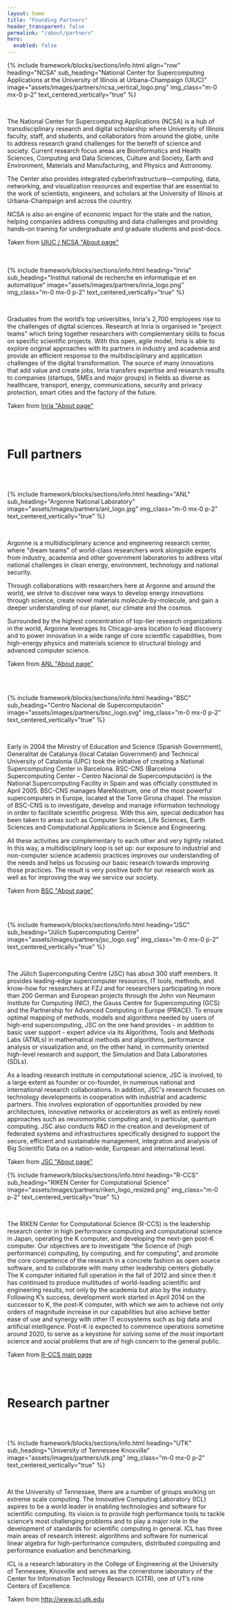 ```yaml
---
layout: home
title: "Founding Partners"
header_transparent: false
permalink: "/about/partners"
hero:
  enabled: false
---
```


{% include framework/blocks/sections/info.html
  align="row"
  heading="NCSA"
  sub_heading="National Center for Supercomputing Applications at the University of Illinois at Urbana-Champaign (UIUC)"
  image="assets/images/partners/ncsa_vertical_logo.png"
  img_class="m-0 mx-0 p-2"
  text_centered_vertically="true"
%}

<br>


The National Center for Supercomputing Applications (NCSA) is a hub of transdisciplinary
research and digital scholarship where University of Illinois faculty, staff, and students,
and collaborators from around the globe, unite to address research grand challenges for the
benefit of science and society.
Current research focus areas are Bioinformatics and Health Sciences, Computing and Data
Sciences, Culture and Society, Earth and Environment, Materials and Manufacturing, and Physics
and Astronomy.

The Center also provides integrated cyberinfrastructure—computing, data, networking, and
visualization resources and expertise that are essential to the work of scientists,
engineers, and scholars at the University of Illinois at Urbana-Champaign and across the
country.

NCSA is also an engine of economic impact for the state and the nation, helping companies
address computing and data challenges and providing hands-on training for undergraduate and
graduate students and post-docs.

Taken from
<a href="http://www.ncsa.illinois.edu/about" target="_blank">UIUC / NCSA "About page"</a>


<br><br>
{% include framework/blocks/sections/info.html
  heading="Inria"
  sub_heading="Institut national de recherche en informatique et en automatique"
  image="assets/images/partners/inria_logo.png"
  img_class="m-0 mx-0 p-2"
  text_centered_vertically="true"
%}

<br>


Graduates from the world’s top universities, Inria's 2,700 employees rise to the challenges of
digital sciences.
Research at Inria is organised in "project teams" which bring together researchers with
complementary skills to focus on specific scientific projects.
With this open, agile model, Inria is able to explore original approaches with its partners in
industry and academia and provide an efficient response to the multidisciplinary and
application challenges of the digital transformation.
The source of many innovations that add value and create jobs, Inria transfers expertise and
research results to companies (startups, SMEs and major groups) in fields as diverse as
healthcare, transport, energy, communications, security and privacy protection, smart cities
and the factory of the future.

Taken from
<a href="https://www.inria.fr/en/institute/inria-in-brief/inria-in-a-few-words" target="_blank">
  Inria "About page"
</a>

<br><br>
# Full partners
<br><br>


{% include framework/blocks/sections/info.html
  heading="ANL"
  sub_heading="Argonne National Laboratory"
  image="assets/images/partners/anl_logo.jpg"
  img_class="m-0 mx-0 p-2"
  text_centered_vertically="true"
%}

<br>


Argonne is a multidisciplinary science and engineering research center, where "dream teams" of
world-class researchers work alongside experts from industry, academia and other government
laboratories to address vital national challenges in clean energy, environment, technology and
national security.

Through collaborations with researchers here at Argonne and around the world, we strive to
discover new ways to develop energy innovations through science, create novel materials
molecule-by-molecule, and gain a deeper understanding of our planet, our climate and the
cosmos.

Surrounded by the highest concentration of top-tier research organizations in the world,
Argonne leverages its Chicago-area location to lead discovery and to power innovation in a
wide range of core scientific capabilities, from high-energy physics and materials science to
structural biology and advanced computer science.

Taken from <a href="https://www.anl.gov/about-argonne" target="_blank">ANL "About page"</a>

<br><br>

{% include framework/blocks/sections/info.html
  heading="BSC"
  sub_heading="Centro Nacional de Supercomputación"
  image="assets/images/partners/bsc_logo.svg"
  img_class="m-0 mx-0 p-2"
  text_centered_vertically="true"
%}

<br>


Early in 2004 the Ministry of Education and Science (Spanish Government), Generalitat de
Catalunya (local Catalan Government) and Technical University of Catalonia (UPC) took the
initiative of creating a National Supercomputing Center in Barcelona.
BSC-CNS (Barcelona Supercomputing Center – Centro Nacional de Supercomputación) is the
National Supercomputing Facility in Spain and was officially constituted in April 2005.
BSC-CNS manages MareNostrum, one of the most powerful supercomputers in Europe, located at
the Torre Girona chapel.
The mission of BSC-CNS is to investigate, develop and manage information technology in order
to facilitate scientific progress.
With this aim, special dedication has been taken to areas such as Computer Sciences, Life
Sciences, Earth Sciences and Computational Applications in Science and Engineering.

All these activities are complementary to each other and very tightly related.
In this way, a multidisciplinary loop is set up: our exposure to industrial and non-computer
science academic practices improves our understanding of the needs and helps us focusing our
basic research towards improving those practices.
The result is very positive both for our research work as well as for improving the way we
service our society.

Taken from
<a href="https://www.bsc.es/about-bsc" target="_blank">BSC "About page"</a>

<br><br>

{% include framework/blocks/sections/info.html
  heading="JSC"
  sub_heading="Jülich Supercomputing Centre"
  image="assets/images/partners/jsc_logo.svg"
  img_class="m-0 mx-0 p-2"
  text_centered_vertically="true"
%}

<br>


The Jülich Supercomputing Centre (JSC) has about 300 staff members. It provides leading-edge supercomputer resources, IT tools, methods, and know-how for researchers at FZJ and for researchers participating in more than 200 German and European projects through the John von Neumann Institute for Computing (NIC), the Gauss Centre for Supercomputing (GCS) and the Partnership for Advanced Computing in Europe (PRACE). To ensure optimal mapping of methods, models and algorithms needed by users of high-end supercomputing, JSC on the one hand provides - in addition to basic user support - expert advice via its Algorithms, Tools and Methods Labs (ATMLs) in mathematical methods and algorithms, performance analysis or visualization and, on the other hand, in community oriented high-level research and support, the Simulation and Data Laboratories (SDLs).

As a leading research institute in computational science, JSC is involved, to a large extent as founder or co-founder, in numerous national and international research collaborations. In addition, JSC's research focuses on technology developments in cooperation with industrial and academic partners. This involves exploration of opportunities provided by new architectures, innovative networks or accelerators as well as entirely novel approaches such as neuromorphic computing and, in particular, quantum computing. JSC also conducts R&D in the creation and development of federated systems and infrastructures specifically designed to support the secure, efficient and sustainable management, integration and analysis of Big Scientific Data on a nation-wide, European and international level.

Taken from
<a href="https://www.fz-juelich.de/en/ias/jsc/about-us/"
   target="_blank">
  JSC "About page"
</a>

{% include framework/blocks/sections/info.html
  heading="R-CCS"
  sub_heading="RIKEN Center for Computational Science"
  image="assets/images/partners/riken_logo_resized.png"
  img_class="m-0 p-2"
  text_centered_vertically="true"
%}

<br>


The RIKEN Center for Computational Science (R-CCS) is the leadership research center in high performance computing and computational science in Japan, operating the K computer, and developing the next-gen post-K computer. Our objectives are to investigate “the Science of (high performance) computing, by computing, and for computing”, and promote the core competence of the research in a concrete fashion as open source software, and to collaborate with many other leadership centers globally. The K computer initiated full operation in the fall of 2012 and since then it has continued to produce multitudes of world-leading scientific and engineering results, not only by the academia but also by the industry. Following K’s success, development work started in April 2014 on the successor to K, the post-K computer, with which we aim to achieve not only orders of magnitude increase in our capabilities but also achieve better ease of use and synergy with other IT ecosystems such as big data and artificial intelligence. Post-K is expected to commence operations sometime around 2020, to serve as a keystone for solving some of the most important science and social problems that are of high concern to the general public.

Taken from
<a href="http://www.riken.jp/en/research/labs/r-ccs/"
   target="_blank">
  R-CCS main page
</a>

<br><br>

# Research partner

<br><br>

{% include framework/blocks/sections/info.html
  heading="UTK"
  sub_heading="University of Tennessee Knoxville"
  image="assets/images/partners/utk.png"
  img_class="m-0 mx-0 p-2"
  text_centered_vertically="true"
%}

<br>

At the University of Tennessee, there are a number of groups working on extreme scale computing. The Innovative Computing Laboratory (ICL) aspires to be a world leader in enabling technologies and software for scientific computing. Its vision is to provide high performance tools to tackle science’s most challenging problems and to play a major role in the development of standards for scientific computing in general. ICL has three main areas of research interest: algorithms and software for numerical linear algebra for high-performance computers, distributed computing and performance evaluation and benchmarking.

ICL is a research laboratory in the College of Engineering at the University of Tennessee, Knoxville and serves as the cornerstone laboratory of the Center for Information Technology Research (CITR), one of UT’s nine Centers of Excellence.

Taken from
<a href="http://www.icl.utk.edu/" target="_blank">http://www.icl.utk.edu</a>

<br>
